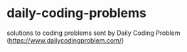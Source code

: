 # daily-coding-problems
solutions to coding problems sent by Daily Coding Problem (https://www.dailycodingproblem.com/)

